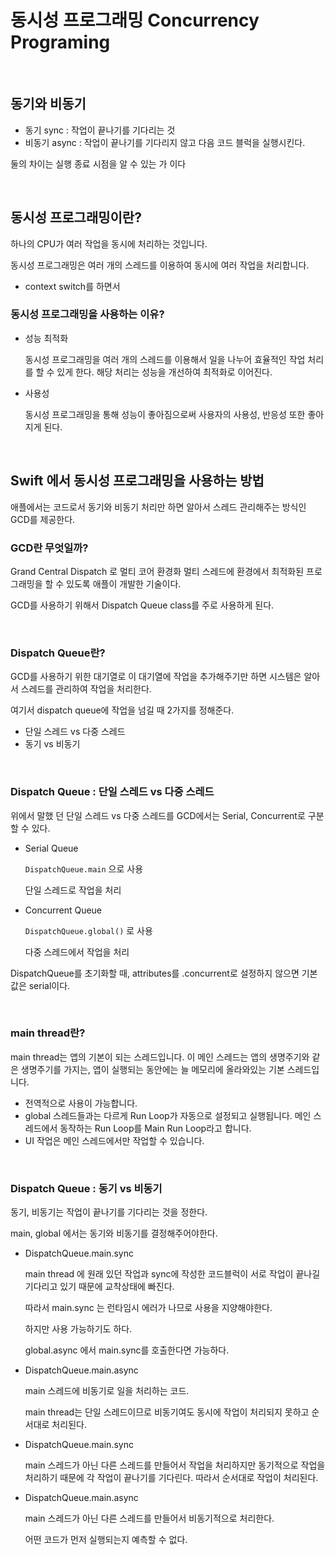 # 동시성 프로그래밍 Concurrency Programing

<br>

## 동기와 비동기

- 동기 sync : 작업이 끝나기를 기다리는 것
- 비동기 async :  작업이 끝나기를 기다리지 않고 다음 코드 블럭을 실행시킨다.

둘의 차이는 실행 종료 시점을 알 수 있는 가 이다 

<br>

## 동시성 프로그래밍이란?

하나의 CPU가 여러 작업을 동시에 처리하는 것입니다.

동시성 프로그래밍은 여러 개의 스레드를 이용하여 동시에 여러 작업을 처리합니다.

- context switch를 하면서

### 동시성 프로그래밍을 사용하는 이유?

- 성능 최적화
    
    동시성 프로그래밍을 여러 개의 스레드를 이용해서 일을 나누어 효율적인 작업 처리를 할 수 있게 한다. 해당 처리는 성능을 개선하여 최적화로 이어진다.
    
- 사용성
    
    동시성 프로그래밍을 통해 성능이 좋아짐으로써 사용자의 사용성, 반응성 또한 좋아지게 된다.
    
<br>

## Swift 에서 동시성 프로그래밍을 사용하는 방법

애플에서는 코드로서 동기와 비동기 처리만 하면 알아서 스레드 관리해주는 방식인 GCD를 제공한다.


### GCD란 무엇일까?

Grand Central Dispatch 로 멀티 코어 환경화 멀티 스레드에 환경에서 최적화된 프로그래밍을 할 수 있도록 애플이 개발한 기술이다.

GCD를 사용하기 위해서 Dispatch Queue class를 주로 사용하게 된다.

<br>

### Dispatch Queue란?

GCD를 사용하기 위한 대기열로 이 대기열에 작업을 추가해주기만 하면 시스템은 알아서 스레드를 관리하여 작업을 처리한다.

여기서 dispatch queue에 작업을 넘길 때 2가지를 정해준다.

- 단일 스레드 vs 다중 스레드
- 동기 vs 비동기

<br>

### Dispatch Queue : 단일 스레드 vs 다중 스레드

위에서 말했 던 단일 스레드 vs 다중 스레드를 GCD에서는 Serial, Concurrent로 구분할 수 있다.

- Serial Queue
    
    `DispatchQueue.main` 으로 사용
    
    단일 스레드로 작업을 처리
    
- Concurrent Queue
    
    `DispatchQueue.global()` 로 사용
    
    다중 스레드에서 작업을 처리
    

DispatchQueue를 초기화할 때, attributes를 .concurrent로 설정하지 않으면 기본값은 serial이다.

<br>

### main thread란?

main thread는 앱의 기본이 되는 스레드입니다. 이 메인 스레드는 앱의 생명주기와 같은 생명주기를 가지는, 앱이 실행되는 동안에는 늘 메모리에 올라와있는 기본 스레드입니다.

- 전역적으로 사용이 가능합니다.
- global 스레드들과는 다르게 Run Loop가 자동으로 설정되고 실행됩니다. 메인 스레드에서 동작하는 Run Loop를 Main Run Loop라고 합니다.
- UI 작업은 메인 스레드에서만 작업할 수 있습니다.

<br>

### Dispatch Queue : 동기 vs 비동기

동기, 비동기는 작업이 끝나기를 기다리는 것을 정한다.

main, global 에서는 동기와 비동기를 결정해주어야한다.

- DispatchQueue.main.sync
    
    main thread 에 원래 있던 작업과 sync에 작성한 코드블럭이 서로 작업이 끝나길 기다리고 있기 때문에 교착상태에 빠진다.
    
    따라서 main.sync 는 런타임시 에러가 나므로 사용을 지양해야한다.
    
    하지만 사용 가능하기도 하다.
    
    global.async 에서 main.sync를 호출한다면 가능하다. 
    
- DispatchQueue.main.async
    
    main 스레드에 비동기로 일을 처리하는 코드.
    
    main thread는 단일 스레드이므로 비동기여도 동시에 작업이 처리되지 못하고 순서대로 처리된다.
    
- DispatchQueue.main.sync
    
    main 스레드가 아닌 다른 스레드를 만들어서 작업을 처리하지만 동기적으로 작업을 처리하기 때문에 각 작업이 끝나기를 기다린다. 따라서 순서대로 작업이 처리된다.
    
- DispatchQueue.main.async
    
    main 스레드가 아닌 다른 스레드를 만들어서 비동기적으로 처리한다.
    
    어떤 코드가 먼저 실행되는지 예측할 수 없다.
